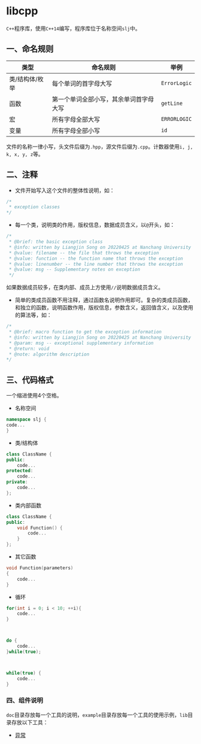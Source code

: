 # libcpp

`C++`程序库，使用`C++14`编写，程序库位于名称空间`slj`中。


## 一、命名规则

| 类型 | 命名规则 | 举例 |
| - | - | - |
| 类/结构体/枚举 | 每个单词的首字母大写 | `ErrorLogic` |
| 函数 | 第一个单词全部小写，其余单词首字母大写 | `getLine` |
| 宏 | 所有字母全部大写 | `ERRORLOGIC` |
| 变量 | 所有字母全部小写 | `id` |

文件的名称一律小写，头文件后缀为`.hpp`，源文件后缀为`.cpp`。计数器使用`i, j, k, x, y, z`等。


## 二、注释

+ 文件开始写入这个文件的整体性说明，如：

```c++
/*
 * exception classes
*/
```

+ 每一个类，说明类的作用，版权信息，数据成员含义，以`@`开头，如：

```c++
/*
 * @brief: the basic exception class
 * @info: written by Liangjin Song on 20220425 at Nanchang University
 * @value: filename -- the file that throws the exception
 * @value: function -- the function name that throws the exception
 * @value: linenumber -- the line number that throws the exception
 * @value: msg -- Supplementary notes on exception
 */
```

如果数据成员较多，在类内部、成员上方使用`//`说明数据成员含义。

+ 简单的类成员函数不用注释，通过函数名说明作用即可。复杂的类成员函数，和独立的函数，说明函数作用，版权信息，参数含义，返回值含义，以及使用的算法等，如：

```c++
/*
 * @brief: macro function to get the exception information
 * @info: written by Liangjin Song on 20220425 at Nanchang University
 * @param: msg -- exceptional supplementary information
 * @return: void
 * @note: algorithm description
*/
```

## 三、代码格式

一个缩进使用4个空格。

+ 名称空间

```c++
namespace slj {
code...
}
```

+ 类/结构体

```c++
class ClassName {
public:
    code...
protected:
    code...
private:
    code...
};
```

+ 类内部函数

```c++
class ClassName {
public:
    void Function() {
        code...
    }
};
```

+ 其它函数

```c++
void Function(parameters)
{
    code...
}
```

+ 循环

```c++
for(int i = 0; i < 10; ++i){
    code...
}



do {
    code...
}while(true);



while(true) {
    code...
}
```

### 四、组件说明

`doc`目录存放每一个工具的说明，`example`目录存放每一个工具的使用示例，`lib`目录存放以下工具：

+ [异常](doc/exception.md)